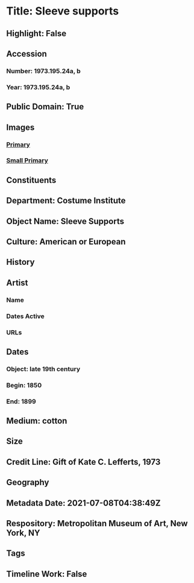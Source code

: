 # Title: Sleeve supports
## Highlight: False
## Accession
### Number: 1973.195.24a, b
### Year: 1973.195.24a, b
## Public Domain: True
## Images
### [Primary](https://images.metmuseum.org/CRDImages/ci/original/1973.195.24ab.jpg)
### [Small Primary](https://images.metmuseum.org/CRDImages/ci/web-large/1973.195.24ab.jpg)
## Constituents
## Department: Costume Institute
## Object Name: Sleeve Supports
## Culture: American or European
## History
## Artist
### Name
### Dates Active
### URLs
## Dates
### Object: late 19th century
### Begin: 1850
### End: 1899
## Medium: cotton
## Size
## Credit Line: Gift of Kate C. Lefferts, 1973
## Geography
## Metadata Date: 2021-07-08T04:38:49Z
## Respository: Metropolitan Museum of Art, New York, NY
## Tags
## Timeline Work: False